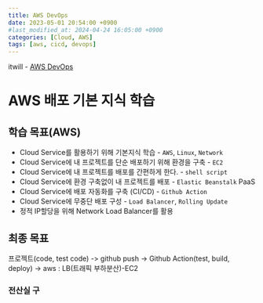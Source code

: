 ```yaml
---
title: AWS DevOps
date: 2023-05-01 20:54:00 +0900
#last_modified_at: 2024-04-24 16:05:00 +0900
categories: [Cloud, AWS]
tags: [aws, cicd, devops]
---
```


itwill - [AWS DevOps](https://www.e-itwill.com/course/course_view.jsp?id=437&cid=12&ch=course)

# AWS 배포 기본 지식 학습

## 학습 목표(AWS)
- Cloud Service를 활용하기 위해 기본지식 학습 - `AWS`, `Linux`, `Network`
- Cloud Service에 내 프로젝트를 단순 배포하기 위해 환경을 구축 - `EC2`
- Cloud Service에 내 프로젝트를 배포를 간편하게 한다. - `shell script`
- Cloud Service에 환경 구축없이 내 프로젝트를 배포 - `Elastic Beanstalk` PaaS
- Cloud Service에 배포 자동화를 구축 (CI/CD) - `Github Action`
- Cloud Service에 무중단 배포 구성 - `Load Balancer`, `Rolling Update`
- 정적 IP할당을 위해 Network Load Balancer를 활용

## 최종 목표
프로젝트(code, test code) -> github push -> Github Action(test, build, deploy) -> aws : LB(트래픽 부하분산)-EC2

### 전산실 구
